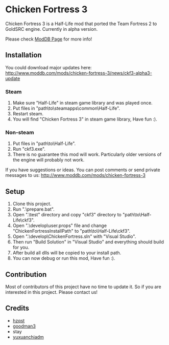 # Chicken Fortress 3

Chicken Fortress 3 is a Half-Life mod that ported the Team Fortress 2 to GoldSRC engine. Currently in alpha version.

Please check [ModDB Page](https://www.moddb.com/mods/chicken-fortress-3) for more info!

## Installation

You could download major updates here:
<http://www.moddb.com/mods/chicken-fortress-3/news/ckf3-alpha3-update>

### Steam

1. Make sure "Half-Life" in steam game library and was played once.
2. Put files in "path\to\steamapps\common\Half-Life".
3. Restart steam.
4. You will find "Chicken Fortress 3" in steam game library, Have fun :).

### Non-steam

1. Put files in "path\to\Half-Life".
2. Run "ckf3.exe".
3. There is no guarantee this mod will work. Particularly older versions of the engine will probably not work.

If you have suggestions or ideas. You can post comments or send private messages to us:
<http://www.moddb.com/mods/chicken-fortress-3>

## Setup

1. Clone this project.
2. Run ".\prepare.bat".
3. Open ".\test\" directory and copy "ckf3" directory to "path\to\Half-Life\ckf3".
4. Open ".\develop\user.props" file and change "ChickenFortressInstallPath" to "path\to\Half-Life\ckf3".
5. Open ".\develop\ChickenFortress.sln" with "Visual Studio".
6. Then run "Build Solution" in "Visual Studio" and everything should build for you.
7. After build all dlls will be copied to your install path.
8. You can now debug or run this mod, Have fun :).

## Contribution

Most of contributors of this project have no time to update it. So if you are interested in this project. Please contact us!

## Credits

- [hzqst](https://github.com/hzqst)
- [goodman3](https://github.com/goodman3)
- stay
- [yuxuanchiadm](https://github.com/yuxuanchiadm)
